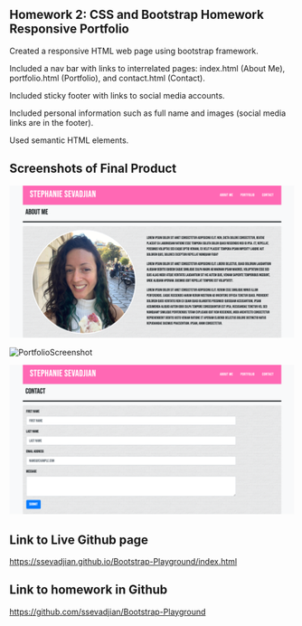 ## Homework 2: CSS and Bootstrap Homework Responsive Portfolio
Created a responsive HTML web page using bootstrap framework.

Included a nav bar with links to interrelated pages: index.html (About Me), portfolio.html (Portfolio), and contact.html (Contact).

Included sticky footer with links to social media accounts.

Included personal information such as full name and images (social media links are in the footer).

Used semantic HTML elements.



## Screenshots of Final Product

![AboutMeScreenshot](./images/AboutMeScreenshot.png)

![PortfolioScreenshot](./images/PortfolioScreenshot.png)

![ContactScreenshot](./images/ContactScreenshot.png)


## Link to Live Github page
https://ssevadjian.github.io/Bootstrap-Playground/index.html

## Link to homework in Github
https://github.com/ssevadjian/Bootstrap-Playground